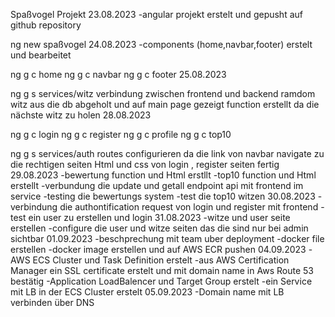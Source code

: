Spaßvogel Projekt
23.08.2023
-angular projekt erstelt und gepusht auf github repository
<!-- create new angular projekt -->
ng new spaßvogel
24.08.2023
-components (home,navbar,footer) erstelt und bearbeitet
<!-- generat components -->
ng g c home
ng g c navbar
ng g c footer
25.08.2023
<!-- service erstelt -->
ng g s services/witz
verbindung zwischen frontend und backend
ramdom witz aus die db abgeholt und auf main page gezeigt
function erstellt da die nächste witz zu holen
28.08.2023
<!-- generat components -->
ng g c login
ng g c register
ng g c profile
ng g c top10
<!-- service erstelt -->
ng g s services/auth
routes configurieren da die link von navbar navigate zu die rechtigen seiten
Html und css von login , register seiten fertig
29.08.2023
-bewertung function und Html erstllt
-top10 function und Html erstellt
-verbundung die update und getall endpoint api mit frontend im service
-testing die bewertungs system
-test die top10 witzen
30.08.2023
-verbindung die authontification request von login und register mit frontend
-test ein user zu erstellen und login
31.08.2023
-witze und user seite erstellen
-configure die user und witze seiten das die sind nur bei admin sichtbar
01.09.2023
-beschprechung mit team uber deployment
-docker file erstellen
-docker image erstellen und auf AWS ECR pushen
04.09.2023
-AWS ECS Cluster und Task Definition erstelt 
-aus AWS Certification Manager ein SSL certificate erstelt und mit domain name in Aws Route 53 bestätig
-Application LoadBalencer und Target Group erstelt
-ein Service mit LB in der ECS Cluster erstelt
05.09.2023
-Domain name mit LB verbinden über DNS
